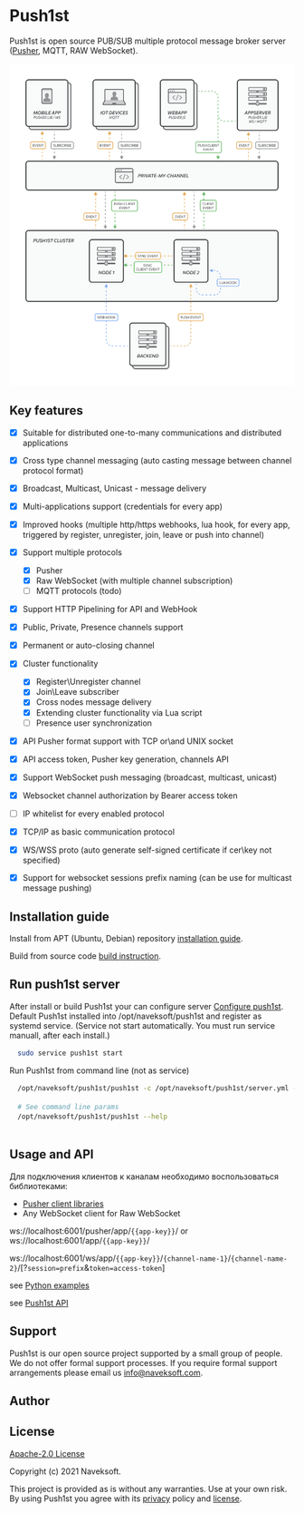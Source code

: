 # Push1st
Push1st is open source PUB/SUB multiple protocol message broker server ([Pusher](https://pusher.com/), MQTT, RAW WebSocket). 

<p align="center">
<img src="readme/push1st-service.png"/>
</p>

## Key features
 - [x] Suitable for distributed one-to-many communications and distributed applications
 - [x] Cross type channel messaging (auto casting message between channel protocol format)
 - [x] Broadcast, Multicast, Unicast - message delivery 
 - [x] Multi-applications support (credentials for every app)
 - [x] Improved hooks  (multiple http/https webhooks, lua hook, for every app, triggered by register, unregister, join, leave or push into channel)
 - [x] Support multiple protocols 
   - [x] Pusher
   - [x] Raw WebSocket (with multiple channel subscription)
   - [ ] MQTT protocols (todo)
 - [x] Support HTTP Pipelining for API and WebHook
 - [x] Public, Private, Presence channels support
 - [x] Permanent or auto-closing channel 
 - [x] Cluster functionality
   - [x] Register\Unregister channel
   - [x] Join\Leave subscriber
   - [x] Cross nodes message delivery
   - [x] Extending cluster functionality via Lua script
   - [ ] Presence user synchronization
 - [x] API Pusher format support with TCP or\and UNIX socket
 - [x] API access token, Pusher key generation, channels API
 - [x] Support WebSocket push messaging (broadcast, multicast, unicast)
 - [x] Websocket channel authorization by Bearer access token
 - [ ] IP whitelist for every enabled protocol
 - [x] TCP/IP as basic communication protocol
 - [x] WS/WSS proto (auto generate self-signed certificate if cer\key not specified)
 - [x] Support for websocket sessions prefix naming (can be use for multicast message pushing)


## Installation guide

Install from APT (Ubuntu, Debian) repository [installation guide](/readme/installation.md).

Build from source code [build instruction](/readme/build.md).

## Run push1st server

After install or build Push1st your can configure server [Configure push1st](/readme/configure.md). Default Push1st installed into /opt/naveksoft/push1st and register as systemd service. (Service not start automatically. You must run service manuall, after each install.)


```bash
  sudo service push1st start
```
 
 Run Push1st from command line (not as service)

```bash
  /opt/naveksoft/push1st/push1st -c /opt/naveksoft/push1st/server.yml -V4
  
  # See command line params
  /opt/naveksoft/push1st/push1st --help
  
```

## Usage and API 

Для подключения клиентов к каналам необходимо воспользоваться библиотеками:
- [Pusher client libraries](https://pusher.com/docs/channels/channels_libraries/libraries/)
- Any WebSocket client for Raw WebSocket

ws://localhost:6001/pusher/app/`{{app-key}}`/ or ws://localhost:6001/app/`{{app-key}}`/ 

ws://localhost:6001/ws/app/`{{app-key}}`/`{channel-name-1}`/`{channel-name-2}`/[?`session=prefix`&`token=access-token`]

see [Python examples](/readme/example.md)

see [Push1st API](/readme/api.md)

## Support
 Push1st is our open source project supported by a small group of people. We do not offer formal support processes. If you require formal support arrangements please email us [info@naveksoft.com](mailto:info@naveksoft.com?subject=Push1ST,GITHUB).

## Author 

## License
 [Apache-2.0 License](/LICENSE)

Copyright (c) 2021 Naveksoft.

This project is provided as is without any warranties. Use at your own risk.<br/>
By using Push1st you agree with its [privacy](PRIVACY.md) policy and [license](LICENSE.md).
